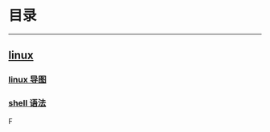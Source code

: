 # 目录

---

## [linux](%E7%AC%94%E8%AE%B0/linux)

### [linux 导图](%E7%AC%94%E8%AE%B0/linux/linux.km)

### [shell 语法](%E7%AC%94%E8%AE%B0/linux/shell%E8%AF%AD%E6%B3%95.md)

F
